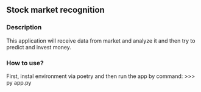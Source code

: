 ## Stock market recognition
### Description
This application will receive data from market and analyze it and then try 
to predict and invest money.

### How to use?
First, instal environment via poetry and then run the app by command:
    >>> py app.py
